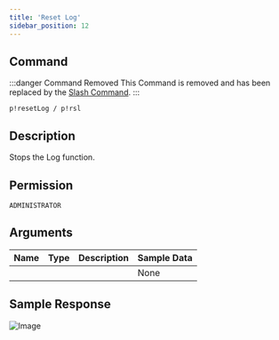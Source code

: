 ```yaml
---
title: 'Reset Log'
sidebar_position: 12
---
```


## Command
:::danger Command Removed
This Command is removed and has been replaced by the [Slash Command](../../admins/log).
:::
```
p!resetLog / p!rsl
```

## Description
Stops the Log function.

## Permission
`ADMINISTRATOR`

## Arguments
| Name | Type | Description | Sample Data |
| ---- | ---- | ----------- | ----------- |
|  |  |  | None |

## Sample Response
![Image](https://cdn.herrtxbias.net/Discord_lA62I3CE8v.png)
